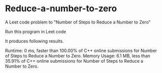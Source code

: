 # Reduce-a-number-to-zero
A Leet code problem to "Number of Steps to Reduce a Number to Zero"

Run this program in Leet code

It produces following results.

Runtime: 0 ms, faster than 100.00% of C++ online submissions for Number of Steps to Reduce a Number to Zero.
Memory Usage: 6.1 MB, less than 35.91% of C++ online submissions for Number of Steps to Reduce a Number to Zero.
